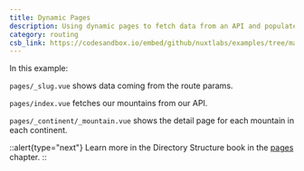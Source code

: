 ```yaml
---
title: Dynamic Pages
description: Using dynamic pages to fetch data from an API and populate those pages
category: routing
csb_link: https://codesandbox.io/embed/github/nuxtlabs/examples/tree/master/routing/dynamic-pages?fontsize=14&hidenavigation=1&module=%2Fpages%2F_continent%2F_mountain.vue&theme=dark&view=editor
---
```


In this example:

`pages/_slug.vue` shows data coming from the route params.

`pages/index.vue` fetches our mountains from our API.

`pages/_continent/_mountain.vue` shows the detail page for each mountain in each continent.

::alert{type="next"}
Learn more in the Directory Structure book in the [pages](/docs/directory-structure/pages) chapter.
::

<code-sandbox :src="csb_link"></code-sandbox>
